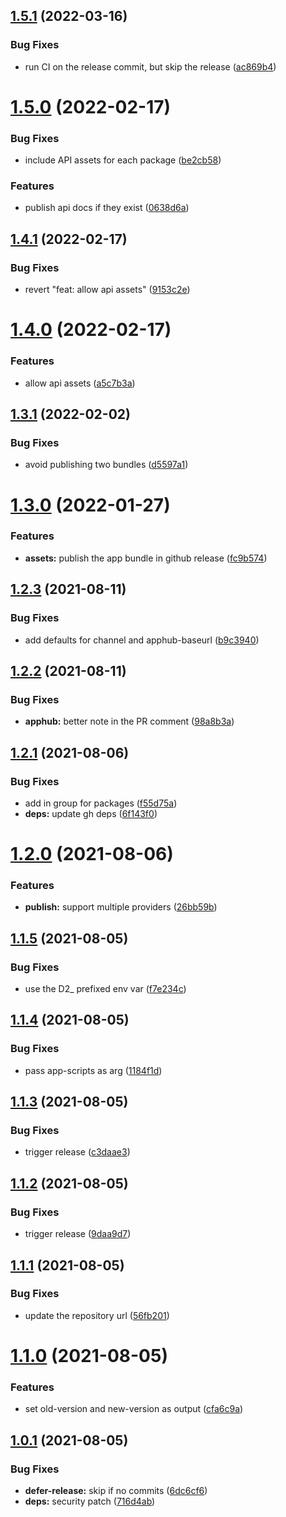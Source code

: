 ## [1.5.1](https://github.com/dhis2/action-semantic-release/compare/v1.5.0...v1.5.1) (2022-03-16)


### Bug Fixes

* run CI on the release commit, but skip the release ([ac869b4](https://github.com/dhis2/action-semantic-release/commit/ac869b4b390f4d1f2962d5228182cefb426f13ff))

# [1.5.0](https://github.com/dhis2/action-semantic-release/compare/v1.4.1...v1.5.0) (2022-02-17)


### Bug Fixes

* include API assets for each package ([be2cb58](https://github.com/dhis2/action-semantic-release/commit/be2cb581868d7567a35489173fdafbee1f2e312e))


### Features

* publish api docs if they exist ([0638d6a](https://github.com/dhis2/action-semantic-release/commit/0638d6a0d646021c12c23b2498652f20fb1add8b))

## [1.4.1](https://github.com/dhis2/action-semantic-release/compare/v1.4.0...v1.4.1) (2022-02-17)


### Bug Fixes

* revert "feat: allow api assets" ([9153c2e](https://github.com/dhis2/action-semantic-release/commit/9153c2ee87c0c9b913faa3476007acba2e28fa56))

# [1.4.0](https://github.com/dhis2/action-semantic-release/compare/v1.3.1...v1.4.0) (2022-02-17)


### Features

* allow api assets ([a5c7b3a](https://github.com/dhis2/action-semantic-release/commit/a5c7b3a6d7929623f7d8cb292b21efab1d888313))

## [1.3.1](https://github.com/dhis2/action-semantic-release/compare/v1.3.0...v1.3.1) (2022-02-02)


### Bug Fixes

* avoid publishing two bundles ([d5597a1](https://github.com/dhis2/action-semantic-release/commit/d5597a1f8c6ad50e3809021c4dff549e759c32b8))

# [1.3.0](https://github.com/dhis2/action-semantic-release/compare/v1.2.3...v1.3.0) (2022-01-27)


### Features

* **assets:** publish the app bundle in github release ([fc9b574](https://github.com/dhis2/action-semantic-release/commit/fc9b5748e9dd6f67e4f23e0f668d953528e8e5e7))

## [1.2.3](https://github.com/dhis2/action-semantic-release/compare/v1.2.2...v1.2.3) (2021-08-11)


### Bug Fixes

* add defaults for channel and apphub-baseurl ([b9c3940](https://github.com/dhis2/action-semantic-release/commit/b9c39404dfdd680b44f2da8815c86bb074d927c9))

## [1.2.2](https://github.com/dhis2/action-semantic-release/compare/v1.2.1...v1.2.2) (2021-08-11)


### Bug Fixes

* **apphub:** better note in the PR comment ([98a8b3a](https://github.com/dhis2/action-semantic-release/commit/98a8b3a0d7fe825d6545a9cf0a280cfdb85fac70))

## [1.2.1](https://github.com/dhis2/action-semantic-release/compare/v1.2.0...v1.2.1) (2021-08-06)


### Bug Fixes

* add in group for packages ([f55d75a](https://github.com/dhis2/action-semantic-release/commit/f55d75afec0ab207bfb6eb1daea527714c106889))
* **deps:** update gh deps ([6f143f0](https://github.com/dhis2/action-semantic-release/commit/6f143f0f6b64e2a5448db14e2c90eafc2ab9d811))

# [1.2.0](https://github.com/dhis2/action-semantic-release/compare/v1.1.5...v1.2.0) (2021-08-06)


### Features

* **publish:** support multiple providers ([26bb59b](https://github.com/dhis2/action-semantic-release/commit/26bb59be0832cc29dcedfb2ffff66d03eebd05e3))

## [1.1.5](https://github.com/dhis2/action-semantic-release/compare/v1.1.4...v1.1.5) (2021-08-05)


### Bug Fixes

* use the D2_ prefixed env var ([f7e234c](https://github.com/dhis2/action-semantic-release/commit/f7e234c7bf690642e4fb6ab019d6fb8d0ec36dc8))

## [1.1.4](https://github.com/dhis2/action-semantic-release/compare/v1.1.3...v1.1.4) (2021-08-05)


### Bug Fixes

* pass app-scripts as arg ([1184f1d](https://github.com/dhis2/action-semantic-release/commit/1184f1db38544ea89dce2066512dfde246fed463))

## [1.1.3](https://github.com/dhis2/action-semantic-release/compare/v1.1.2...v1.1.3) (2021-08-05)


### Bug Fixes

* trigger release ([c3daae3](https://github.com/dhis2/action-semantic-release/commit/c3daae30f64fd45e3e474429deb1cb2bff9fd266))

## [1.1.2](https://github.com/dhis2/action-semantic-release/compare/v1.1.1...v1.1.2) (2021-08-05)


### Bug Fixes

* trigger release ([9daa9d7](https://github.com/dhis2/action-semantic-release/commit/9daa9d7e9bbd60188a65ac4a89c4f39c586d30d1))

## [1.1.1](https://github.com/dhis2/action-semantic-release/compare/v1.1.0...v1.1.1) (2021-08-05)


### Bug Fixes

* update the repository url ([56fb201](https://github.com/dhis2/action-semantic-release/commit/56fb201d1720edf5ea7469e17f999aea28fdb7ae))

# [1.1.0](https://github.com/dhis2/action-semantic-release/compare/v1.0.1...v1.1.0) (2021-08-05)


### Features

* set old-version and new-version as output ([cfa6c9a](https://github.com/dhis2/action-semantic-release/commit/cfa6c9a998f7bb91c456af6b55b7fac2b8b12b35))

## [1.0.1](https://github.com/dhis2/action-semantic-release/compare/v1.0.0...v1.0.1) (2021-08-05)


### Bug Fixes

* **defer-release:** skip if no commits ([6dc6cf6](https://github.com/dhis2/action-semantic-release/commit/6dc6cf6b98b313bff153d651a58aa2ad7f870966))
* **deps:** security patch ([716d4ab](https://github.com/dhis2/action-semantic-release/commit/716d4ab74e5d87aa71e0fb148404dde670163782))
